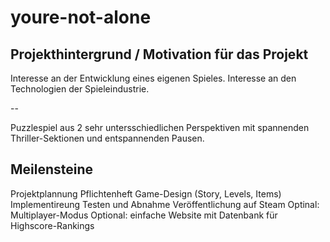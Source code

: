 # youre-not-alone

## Projekthintergrund / Motivation für das Projekt
Interesse an der Entwicklung eines eigenen Spieles.
Interesse an den Technologien der Spieleindustrie.

--

Puzzlespiel aus 2 sehr untersschiedlichen Perspektiven mit spannenden Thriller-Sektionen und entspannenden Pausen.

## Meilensteine

Projektplannung
Pflichtenheft
Game-Design (Story, Levels, Items)
Implementireung
Testen und Abnahme
Veröffentlichung auf Steam
Optinal: Multiplayer-Modus
Optional: einfache Website mit Datenbank für Highscore-Rankings

